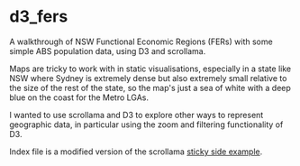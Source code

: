 # d3_fers
A walkthrough of NSW Functional Economic Regions (FERs) with some simple ABS population data, using D3 and scrollama. 

Maps are tricky to work with in static visualisations, especially in a state like NSW where Sydney is extremely dense but also extremely small relative to the size of the rest of the state, so the map's just a sea of white with a deep blue on the coast for the Metro LGAs. 

I wanted to use scrollama and D3 to explore other ways to represent geographic data, in particular using the zoom and filtering functionality of D3.

Index file is a modified version of the scrollama <a href="https://russellsamora.github.io/scrollama/sticky-side/">sticky side example</a>.
